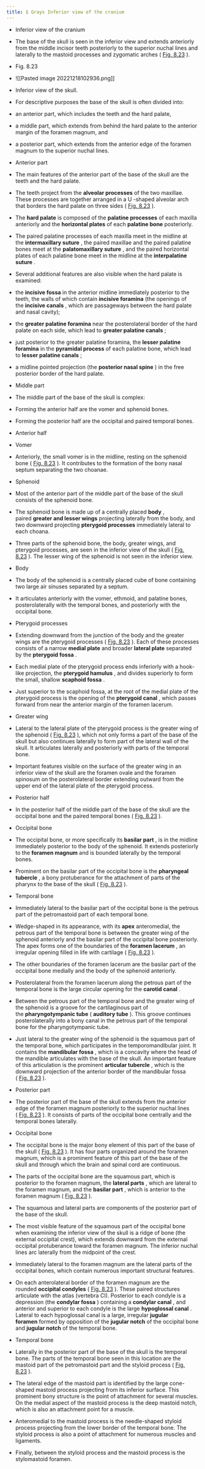 ```yaml
---
title: $ Grays Inferior view of the cranium
---
```


- Inferior view of the cranium

- The base of the skull is seen in the inferior view and extends anteriorly from the middle incisor teeth posteriorly to the superior nuchal lines and laterally to the mastoid processes and zygomatic arches ( [Fig. 8.23](https://www-clinicalkey-com.eproxy.lib.hku.hk/f0120) ).

- Fig. 8.23

- ![[Pasted image 20221218102936.png]]

- Inferior view of the skull.

- For descriptive purposes the base of the skull is often divided into:

- an anterior part, which includes the teeth and the hard palate,

- a middle part, which extends from behind the hard palate to the anterior margin of the foramen magnum, and

- a posterior part, which extends from the anterior edge of the foramen magnum to the superior nuchal lines.

- Anterior part

- The main features of the anterior part of the base of the skull are the teeth and the hard palate.

- The teeth project from the **alveolar processes** of the two maxillae. These processes are together arranged in a U -shaped alveolar arch that borders the hard palate on three sides ( [Fig. 8.23](https://www-clinicalkey-com.eproxy.lib.hku.hk/f0120) ).

- The **hard palate** is composed of the **palatine processes** of each maxilla anteriorly and the **horizontal plates** of each **palatine bone** posteriorly.

- The paired palatine processes of each maxilla meet in the midline at the **intermaxillary suture** , the paired maxillae and the paired palatine bones meet at the **palatomaxillary suture** , and the paired horizontal plates of each palatine bone meet in the midline at the **interpalatine suture** .

- Several additional features are also visible when the hard palate is examined:

- the **incisive fossa** in the anterior midline immediately posterior to the teeth, the walls of which contain **incisive foramina** (the openings of the **incisive canals** , which are passageways between the hard palate and nasal cavity);

- the **greater palatine foramina** near the posterolateral border of the hard palate on each side, which lead to **greater palatine canals** ;

- just posterior to the greater palatine foramina, the **lesser palatine foramina** in the **pyramidal process** of each palatine bone, which lead to **lesser palatine canals** ;

- a midline pointed projection (the **posterior nasal spine** ) in the free posterior border of the hard palate.

- Middle part

- The middle part of the base of the skull is complex:

- Forming the anterior half are the vomer and sphenoid bones.

- Forming the posterior half are the occipital and paired temporal bones.

- Anterior half

- Vomer

- Anteriorly, the small vomer is in the midline, resting on the sphenoid bone ( [Fig. 8.23](https://www-clinicalkey-com.eproxy.lib.hku.hk/f0120) ). It contributes to the formation of the bony nasal septum separating the two choanae.

- Sphenoid

- Most of the anterior part of the middle part of the base of the skull consists of the sphenoid bone.

- The sphenoid bone is made up of a centrally placed **body** , paired **greater and lesser wings** projecting laterally from the body, and two downward projecting **pterygoid processes** immediately lateral to each choana.

- Three parts of the sphenoid bone, the body, greater wings, and pterygoid processes, are seen in the inferior view of the skull ( [Fig. 8.23](https://www-clinicalkey-com.eproxy.lib.hku.hk/f0120) ). The lesser wing of the sphenoid is not seen in the inferior view.

- Body

- The body of the sphenoid is a centrally placed cube of bone containing two large air sinuses separated by a septum.

- It articulates anteriorly with the vomer, ethmoid, and palatine bones, posterolaterally with the temporal bones, and posteriorly with the occipital bone.

- Pterygoid processes

- Extending downward from the junction of the body and the greater wings are the pterygoid processes ( [Fig. 8.23](https://www-clinicalkey-com.eproxy.lib.hku.hk/f0120) ). Each of these processes consists of a narrow **medial plate** and broader **lateral plate** separated by the **pterygoid fossa** .

- Each medial plate of the pterygoid process ends inferiorly with a hook-like projection, the **pterygoid hamulus** , and divides superiorly to form the small, shallow **scaphoid fossa** .

- Just superior to the scaphoid fossa, at the root of the medial plate of the pterygoid process is the opening of the **pterygoid canal** , which passes forward from near the anterior margin of the foramen lacerum.

- Greater wing

- Lateral to the lateral plate of the pterygoid process is the greater wing of the sphenoid ( [Fig. 8.23](https://www-clinicalkey-com.eproxy.lib.hku.hk/f0120) ), which not only forms a part of the base of the skull but also continues laterally to form part of the lateral wall of the skull. It articulates laterally and posteriorly with parts of the temporal bone.

- Important features visible on the surface of the greater wing in an inferior view of the skull are the foramen ovale and the foramen spinosum on the posterolateral border extending outward from the upper end of the lateral plate of the pterygoid process.

- Posterior half

- In the posterior half of the middle part of the base of the skull are the occipital bone and the paired temporal bones ( [Fig. 8.23](https://www-clinicalkey-com.eproxy.lib.hku.hk/f0120) ).

- Occipital bone

- The occipital bone, or more specifically its **basilar part** , is in the midline immediately posterior to the body of the sphenoid. It extends posteriorly to the **foramen magnum** and is bounded laterally by the temporal bones.

- Prominent on the basilar part of the occipital bone is the **pharyngeal tubercle** , a bony protuberance for the attachment of parts of the pharynx to the base of the skull ( [Fig. 8.23](https://www-clinicalkey-com.eproxy.lib.hku.hk/f0120) ).

- Temporal bone

- Immediately lateral to the basilar part of the occipital bone is the petrous part of the petromastoid part of each temporal bone.

- Wedge-shaped in its appearance, with its **apex** anteromedial, the petrous part of the temporal bone is between the greater wing of the sphenoid anteriorly and the basilar part of the occipital bone posteriorly. The apex forms one of the boundaries of the **foramen lacerum** , an irregular opening filled in life with cartilage ( [Fig. 8.23](https://www-clinicalkey-com.eproxy.lib.hku.hk/f0120) ).

- The other boundaries of the foramen lacerum are the basilar part of the occipital bone medially and the body of the sphenoid anteriorly.

- Posterolateral from the foramen lacerum along the petrous part of the temporal bone is the large circular opening for the **carotid canal** .

- Between the petrous part of the temporal bone and the greater wing of the sphenoid is a groove for the cartilaginous part of the **pharyngotympanic tube** ( **auditory tube** ). This groove continues posterolaterally into a bony canal in the petrous part of the temporal bone for the pharyngotympanic tube.

- Just lateral to the greater wing of the sphenoid is the squamous part of the temporal bone, which participates in the temporomandibular joint. It contains the **mandibular fossa** , which is a concavity where the head of the mandible articulates with the base of the skull. An important feature of this articulation is the prominent **articular tubercle** , which is the downward projection of the anterior border of the mandibular fossa ( [Fig. 8.23](https://www-clinicalkey-com.eproxy.lib.hku.hk/f0120) ).

- Posterior part

- The posterior part of the base of the skull extends from the anterior edge of the foramen magnum posteriorly to the superior nuchal lines ( [Fig. 8.23](https://www-clinicalkey-com.eproxy.lib.hku.hk/f0120) ). It consists of parts of the occipital bone centrally and the temporal bones laterally.

- Occipital bone

- The occipital bone is the major bony element of this part of the base of the skull ( [Fig. 8.23](https://www-clinicalkey-com.eproxy.lib.hku.hk/f0120) ). It has four parts organized around the foramen magnum, which is a prominent feature of this part of the base of the skull and through which the brain and spinal cord are continuous.

- The parts of the occipital bone are the squamous part, which is posterior to the foramen magnum, the **lateral parts** , which are lateral to the foramen magnum, and the **basilar part** , which is anterior to the foramen magnum ( [Fig. 8.23](https://www-clinicalkey-com.eproxy.lib.hku.hk/f0120) ).

- The squamous and lateral parts are components of the posterior part of the base of the skull.

- The most visible feature of the squamous part of the occipital bone when examining the inferior view of the skull is a ridge of bone (the external occipital crest), which extends downward from the external occipital protuberance toward the foramen magnum. The inferior nuchal lines arc laterally from the midpoint of the crest.

- Immediately lateral to the foramen magnum are the lateral parts of the occipital bones, which contain numerous important structural features.

- On each anterolateral border of the foramen magnum are the rounded **occipital condyles** ( [Fig. 8.23](https://www-clinicalkey-com.eproxy.lib.hku.hk/f0120) ). These paired structures articulate with the atlas (vertebra CI). Posterior to each condyle is a depression (the **condylar fossa** ) containing a **condylar canal** , and anterior and superior to each condyle is the large **hypoglossal canal** . Lateral to each hypoglossal canal is a large, irregular **jugular foramen** formed by opposition of the **jugular notch** of the occipital bone and **jugular notch** of the temporal bone.

- Temporal bone

- Laterally in the posterior part of the base of the skull is the temporal bone. The parts of the temporal bone seen in this location are the mastoid part of the petromastoid part and the styloid process ( [Fig. 8.23](https://www-clinicalkey-com.eproxy.lib.hku.hk/f0120) ).

- The lateral edge of the mastoid part is identified by the large cone-shaped mastoid process projecting from its inferior surface. This prominent bony structure is the point of attachment for several muscles. On the medial aspect of the mastoid process is the deep mastoid notch, which is also an attachment point for a muscle.

- Anteromedial to the mastoid process is the needle-shaped styloid process projecting from the lower border of the temporal bone. The styloid process is also a point of attachment for numerous muscles and ligaments.

- Finally, between the styloid process and the mastoid process is the stylomastoid foramen.
